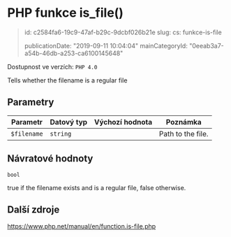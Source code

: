 PHP funkce is_file()
====================

> id: c2584fa6-19c9-47af-b29c-9dcbf026b21e
> slug:
> 	cs: funkce-is-file
>
> publicationDate: "2019-09-11 10:04:04"
> mainCategoryId: "0eeab3a7-a54b-46db-a253-ca6100145648"

Dostupnost ve verzích: `PHP 4.0`

Tells whether the filename is a regular file


Parametry
--------------

| Parametr | Datový typ | Výchozí hodnota | Poznámka |
|-----|-----|-----|-----|
| `$filename` | `string` |  | Path to the file. |


Návratové hodnoty
----------------

`bool`

true if the filename exists and is a regular file, false
otherwise.

Další zdroje
------------

https://www.php.net/manual/en/function.is-file.php
